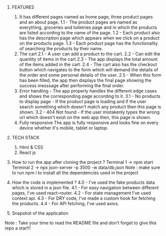 1. FEATURES

   1. It has different pages named as home page, three product pages and an about page.
      1.1 - The product pages are named as everything, groceries and toiletries page and in which the products are listed
      according to the name of the page.
      1.2 - Each product also has the description page which appears when we click on a product on the products page.
      1.3 - Each product page has the functionality of searching the products by their name.
   2. The cart
      2.1 - A user can add a product to the cart.
      2.2 - Can edit the quantity of items in the cart
      2.3 - The app displays the total amount of the items added in the cart.
      2.4 - The cart also has the checkout button which navigates to the form which will demand the details of the order and
      some personal details of the user.
      2.5 - When this form has been filled, the app then displays the final page showing the success messsage after performing
      the final order.
   3. Error handling - The app properly handles the different edge cases and shows the corresponding page according to it.
      3.1 - No products to display page - If the product page is loading and if the user search something which doesn't
      match any product then this page is shown.
      3.2 - 404 Not found - If the user mistakenly types the wrong url which doesn't exist on the web app then, this page is shown.
   4. Fully responsive
      The app is fully responsive and looks fine on every device whether it's mobile, tablet or laptop.

2. TECH STACK

   1. Html & CSS
   2. React js

3. How to run the app after cloning the project ?
   Terminal 1 -> npm start
   Terminal 2 -> npx json-server -p 3500 -w data/db.json
   Note : make sure to run npm i to install all the dependencies used in the project

4. How the code is implemented ?
   4.0 - I've used the fake products data which is stored in a json file.
   4.1 - For easy navigation between different pages, I've used react-router.
   4.2 - For state management I've used context api.
   4.3 - For DRY code, I've made a custom hook for fetching the products.
   4.4 - For API fetching, I've used axios.

5. Snapshot of the application

Note : Take your time to read the README file and don't forget to give this repo a star!!!
